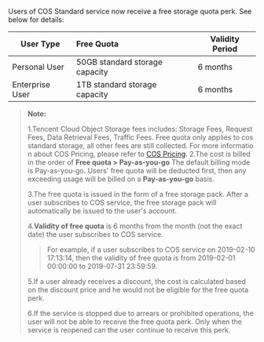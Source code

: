 Users of COS Standard service now receive a free storage quota perk. See below for details: 

| User Type | Free Quota          | Validity Period |
| -------- | :---------------- | ------ |
| Personal User | 50GB standard storage capacity | 6 months  |
| Enterprise User | 1TB standard storage capacity  | 6 months  |

> **Note:**
>
>1.Tencent Cloud Object Storage fees includes: Storage Fees, Request Fees, Data Retrieval Fees, Traffic Fees. Free quota only applies to cos standard storage, all other fees are still collected. For more information about COS Pricing, please refer to [COS Pricing](https://intl.cloud.tencent.com/pricing/cos).
>2.The cost is billed in the order of **Free quota > Pay-as-you-go**
>    The default billing mode is Pay-as-you-go. Users' free quota will be deducted first, then any exceeding usage will be billed on a **Pay-as-you-go** basis.
>
>
>3.The free quota is issued in the form of a free storage pack. After a user subscribes to COS service, the free storage pack will automatically be issued to the user's account. 
>
>4.**Validity of free quota** is 6 months from the month (not the exact date) the user subscribes to COS service.
>
> >For example, if a user subscribes to COS service on 2019-02-10 17:13:14, then the validity of free quota is from 2019-02-01 00:00:00 to 2019-07-31 23:59:59.
>
>5.If a user already receives a discount, the cost is calculated based on the discount price and he would not be eligible for the free quota perk.
>
>6.If the service is stopped due to arrears or prohibited operations, the user will not be able to receive the free quota perk. Only when the service is reopened can the user continue to receive this perk.
